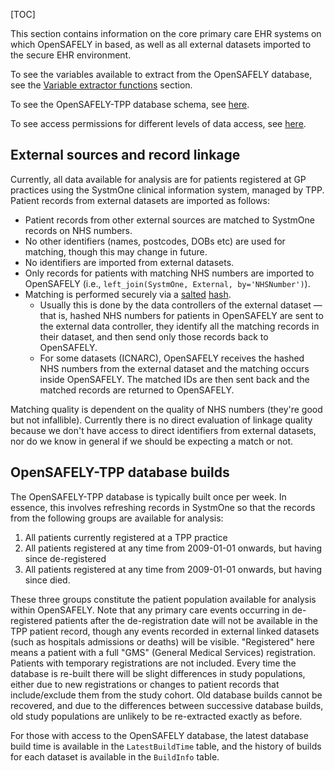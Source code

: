 [TOC]

This section contains information on the core primary care EHR systems on which OpenSAFELY in based, as well as all external datasets imported to the secure EHR environment.

To see the variables available to extract from the OpenSAFELY database, see the [Variable extractor functions](study-def-extractor-functions.md) section.

To see the OpenSAFELY-TPP database schema, see [here](https://github.com/opensafely/tpp-sql-notebook/blob/master/notebooks/tpp-schema.ipynb).

To see access permissions for different levels of data access, see [here](workflow-security-levels.md).

## External sources and record linkage
Currently, all data available for analysis are for patients registered at GP practices using the SystmOne clinical information system, managed by TPP. 
Patient records from external datasets are imported as follows:

* Patient records from other external sources are matched to SystmOne records on NHS numbers. 
* No other identifiers (names, postcodes, DOBs etc) are used for matching, though this may change in future.
* No identifiers are imported from external datasets. 
* Only records for patients with matching NHS numbers are imported to OpenSAFELY (i.e., `left_join(SystmOne, External, by='NHSNumber')`).
* Matching is performed securely via a [salted](https://en.wikipedia.org/wiki/Salt_(cryptography)) [hash](https://en.wikipedia.org/wiki/Cryptographic_hash_function). 
	* Usually this is done by the data controllers of the external dataset &mdash; that is, hashed NHS numbers for patients in OpenSAFELY are sent to the external data controller, they identify all the matching records in their dataset, and then send only those records back to OpenSAFELY. 
	* For some datasets (ICNARC), OpenSAFELY receives the hashed NHS numbers from the external dataset and the matching occurs inside OpenSAFELY. The matched IDs are then sent back and the matched records are returned to OpenSAFELY. 

Matching quality is dependent on the quality of NHS numbers (they're good but not infallible). 
Currently there is no direct evaluation of linkage quality because we don't have access to direct identifiers from external datasets, nor do we know in general if we should be expecting a match or not.

## OpenSAFELY-TPP database builds
The OpenSAFELY-TPP database is typically built once per week. 
In essence, this involves refreshing records in SystmOne so that the records from the following groups are available for analysis:

1. All patients currently registered at a TPP practice
2. All patients registered at any time from 2009-01-01 onwards, but having since de-registered
3. All patients registered at any time from 2009-01-01 onwards, but having since died.

These three groups constitute the patient population available for analysis within OpenSAFELY. 
Note that any primary care events occurring in de-registered patients after the de-registration date will not be available in the TPP patient record, though any events recorded in external linked datasets (such as hospitals admissions or deaths) will be visible. 
"Registered" here means a patient with a full "GMS" (General Medical Services) registration. 
Patients with temporary registrations are not included. 
Every time the database is re-built there will be slight differences in study populations, either due to new registrations or changes to patient records that include/exclude them from the study cohort. 
Old database builds cannot be recovered, and due to the differences between successive database builds, old study populations are unlikely to be re-extracted exactly as before. 

For those with access to the OpenSAFELY database, the latest database build time is available in the `LatestBuildTime` table, and the history of builds for each dataset is available in the `BuildInfo` table.
